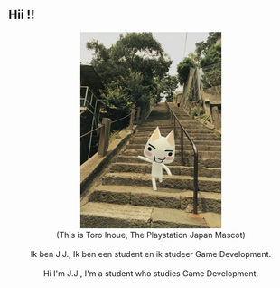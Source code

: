 ## Hii !! 

<div style align=center>
<img src="./Images/Tumblr_p90h1oABTL1vltj92o2_1280.jpg">
<br>
(This is Toro Inoue, The Playstation Japan Mascot)
</div>
<br>
<div style align=center>
Ik ben J.J., Ik ben een student en ik studeer Game Development.
<br>
<br>
Hi I'm J.J., I'm a student who studies Game Development.
</div>
